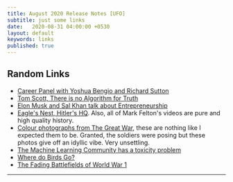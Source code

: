 ```yaml
---
title: August 2020 Release Notes [UFO]
subtitle: just some links
date:   2020-08-31 04:00:00 +0530
layout: default
keywords: links
published: true
---
```

## Random Links

* [Career Panel with Yoshua Bengio and Richard Sutton](https://www.youtube.com/watch?v=kL5GJag6Ipo)
* [Tom Scott, There is no Algorithm for Truth](https://www.youtube.com/watch?v=leX541Dr2rU)
* [Elon Musk and Sal Khan talk about Entrepreneurship](https://www.youtube.com/watch?v=vDwzmJpI4io)
* [Eagle's Nest, Hitler's HQ](https://www.youtube.com/watch?v=u7Yy-NG2o_A). Also, all of Mark Felton's videos are pure and high quality history.
* [Colour photographs from The Great War](https://rarehistoricalphotos.com/hans-hildenbrand-german-front-in-rare-color-photos-1914-1918/), these are nothing like I expected them to be. Granted, the soldiers were posing but these photos give off an idyllic vibe. Very unsettling.
* [The Machine Learning Community has a toxicity problem](https://www.reddit.com/r/MachineLearning/comments/hiv3vf/d_the_machine_learning_community_has_a_toxicity/)
* [Where do Birds Go?](https://xkcd.com/1434/)
* [The Fading Battlefields of World War 1](https://www.theatlantic.com/photo/2018/05/the-fading-battlefields-of-world-war-i/561353/)

---